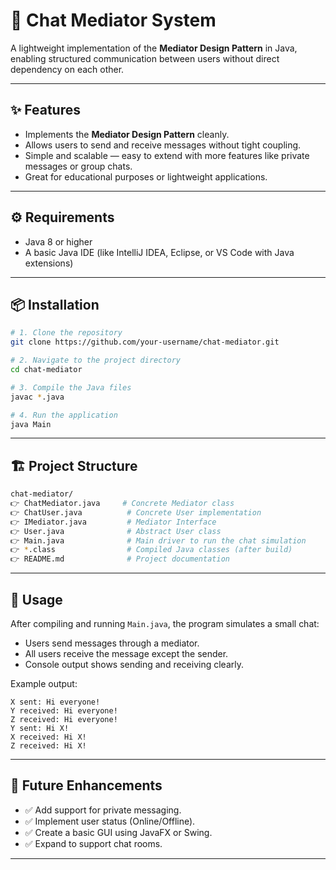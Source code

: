 # 💬 Chat Mediator System

A lightweight implementation of the **Mediator Design Pattern** in Java, enabling structured communication between users without direct dependency on each other.

---

## ✨ Features

- Implements the **Mediator Design Pattern** cleanly.
- Allows users to send and receive messages without tight coupling.
- Simple and scalable — easy to extend with more features like private messages or group chats.
- Great for educational purposes or lightweight applications.

---

## ⚙️ Requirements

- Java 8 or higher
- A basic Java IDE (like IntelliJ IDEA, Eclipse, or VS Code with Java extensions)

---

## 📦 Installation

```bash
# 1. Clone the repository
git clone https://github.com/your-username/chat-mediator.git

# 2. Navigate to the project directory
cd chat-mediator

# 3. Compile the Java files
javac *.java

# 4. Run the application
java Main
```

---

## 🏗️ Project Structure

```bash
chat-mediator/
️️👉 ChatMediator.java     # Concrete Mediator class
️️👉 ChatUser.java          # Concrete User implementation
️️👉 IMediator.java         # Mediator Interface
️️👉 User.java              # Abstract User class
️️👉 Main.java              # Main driver to run the chat simulation
️️👉 *.class                # Compiled Java classes (after build)
️️👉 README.md              # Project documentation
```

---

## 🚀 Usage

After compiling and running `Main.java`, the program simulates a small chat:
- Users send messages through a mediator.
- All users receive the message except the sender.
- Console output shows sending and receiving clearly.

Example output:

```plaintext
X sent: Hi everyone!
Y received: Hi everyone!
Z received: Hi everyone!
Y sent: Hi X!
X received: Hi X!
Z received: Hi X!
```

---

## 🔮 Future Enhancements

- ✅ Add support for private messaging.
- ✅ Implement user status (Online/Offline).
- ✅ Create a basic GUI using JavaFX or Swing.
- ✅ Expand to support chat rooms.

---



 
